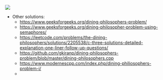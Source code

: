 ![](https://eb-pb.s3.us-east-2.amazonaws.com/bb68c2ec-666e-4f9a-91a8-1544efbe8d61.png)
- Other solutions:
  - https://www.geeksforgeeks.org/dining-philosophers-problem/
  - https://www.geeksforgeeks.org/dining-philosopher-problem-using-semaphores/
  - https://leetcode.com/problems/the-dining-philosophers/solutions/2205538/c-three-solutions-detailed-explanation-one-liner-follow-up-questions/
  - https://github.com/gkiranp/dining-philosophers-problem/blob/master/dining-philosophers.cpp
  - https://www.modernescpp.com/index.php/dining-philiosophers-problem-i/
  - 